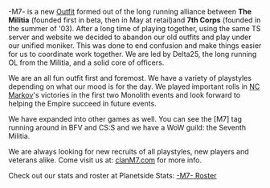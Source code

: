 -M7- is a new [Outfit](../../terminology/Outfit.md) formed out of the long running
alliance between **The Militia** (founded first in beta, then in May at
retail)and **7th Corps** (founded in the summer of '03). After a long time of
playing together, using the same TS server and website we decided to abandon our
old outfits and play under our unified moniker. This was done to end confusion
and make things easier for us to coordinate work together. We are led by
Delta25, the long running OL from the Militia, and a solid core of officers.

We are an all fun outfit first and foremost. We have a variety of playstyles
depending on what our mood is for the day. We played important rolls in
[NC](../../factions/New_Conglomerate.md) [Markov](../servers/Markov.md)'s victories in the
first two Monolith events and look forward to helping the Empire succeed in
future events.

We have expanded into other games as well. You can see the \[M7\] tag running
around in BFV and CS:S and we have a WoW guild: the Seventh Militia.

We are always looking for new recruits of all playstyles, new players and
veterans alike. Come visit us at: [clanM7.com](http://www.clanm7.com) for more
info.

Check out our stats and roster at Planetside Stats:
[-M7- Roster](http://www.planetsidestats.net/outfits.php?world_id=3&outfit_id=16551)
